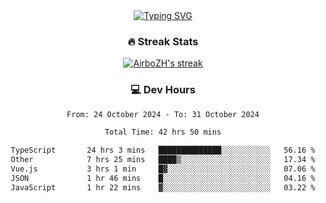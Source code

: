 
<div align="center">
  <a href="https://git.io/typing-svg"><img src="https://readme-typing-svg.demolab.com?font=Fira+Code&size=30&pause=1000&color=33F7F5&center=true&vCenter=true&width=435&lines=Hi+there+%F0%9F%91%8B+I+am+AirboZH+;Welcome+to+my+Github" alt="Typing SVG" /></a>

<h3>🔥 Streak Stats</h3>

<!-- GitHub Readme Streak Stats - https://github.com/DenverCoder1/github-readme-streak-stats -->
<p>
  <a href="https://github.com/DenverCoder1/github-readme-streak-stats">
    <img title="🔥 Get streak stats for your profile at git.io/streak-stats" alt="AirboZH's streak" src="https://streak-stats.demolab.com/?user=AirboZH&theme=monokai-metallian&hide_border=true"/>
  </a>
</p>

<h3>💻 Dev Hours</h3>
<!--START_SECTION:waka-->

```txt
From: 24 October 2024 - To: 31 October 2024

Total Time: 42 hrs 50 mins

TypeScript       24 hrs 3 mins   ██████████████░░░░░░░░░░░   56.16 %
Other            7 hrs 25 mins   ████▒░░░░░░░░░░░░░░░░░░░░   17.34 %
Vue.js           3 hrs 1 min     █▓░░░░░░░░░░░░░░░░░░░░░░░   07.06 %
JSON             1 hr 46 mins    █░░░░░░░░░░░░░░░░░░░░░░░░   04.16 %
JavaScript       1 hr 22 mins    ▓░░░░░░░░░░░░░░░░░░░░░░░░   03.22 %
```

<!--END_SECTION:waka-->
</div>  
